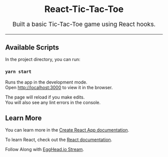 <h1 align="center">
  React-Tic-Tac-Toe
</h1>

<p align="center" style="font-size: 1.2rem;">
  Built a basic Tic-Tac-Toe game using React hooks.
</p>

<hr />

## Available Scripts

In the project directory, you can run:

### `yarn start`

Runs the app in the development mode.<br />
Open [http://localhost:3000](http://localhost:3000) to view it in the browser.

The page will reload if you make edits.<br />
You will also see any lint errors in the console.

## Learn More

You can learn more in the [Create React App documentation](https://facebook.github.io/create-react-app/docs/getting-started).

To learn React, check out the [React documentation](https://reactjs.org/).

Follow Along with [EggHead.io Stream](https://egghead.io/lessons/react-using-react-hooks-to-build-a-tic-tac-toe-game-with-kent-c-dodds?pl=livestreams-13d10dc4).
